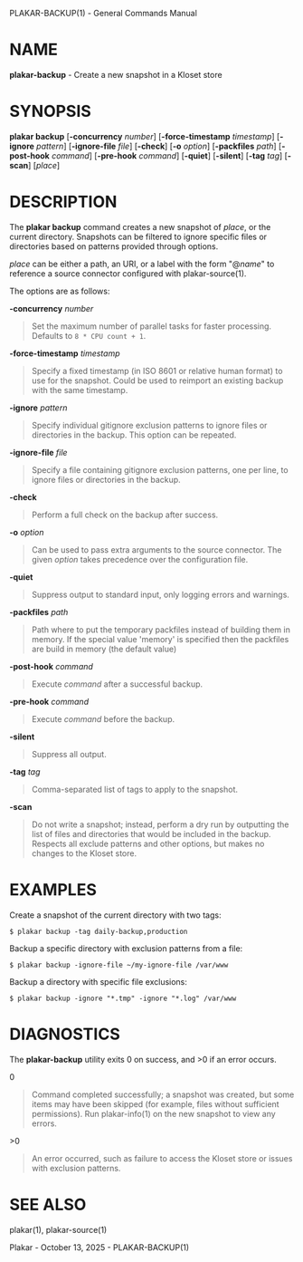 PLAKAR-BACKUP(1) - General Commands Manual

# NAME

**plakar-backup** - Create a new snapshot in a Kloset store

# SYNOPSIS

**plakar&nbsp;backup**
\[**-concurrency**&nbsp;*number*]
\[**-force-timestamp**&nbsp;*timestamp*]
\[**-ignore**&nbsp;*pattern*]
\[**-ignore-file**&nbsp;*file*]
\[**-check**]
\[**-o**&nbsp;*option*]
\[**-packfiles**&nbsp;*path*]
\[**-post-hook**&nbsp;*command*]
\[**-pre-hook**&nbsp;*command*]
\[**-quiet**]
\[**-silent**]
\[**-tag**&nbsp;*tag*]
\[**-scan**]
\[*place*]

# DESCRIPTION

The
**plakar backup**
command creates a new snapshot of
*place*,
or the current directory.
Snapshots can be filtered to ignore specific files or directories
based on patterns provided through options.

*place*
can be either a path, an URI, or a label with the form
"@*name*"
to reference a source connector configured with
plakar-source(1).

The options are as follows:

**-concurrency** *number*

> Set the maximum number of parallel tasks for faster processing.
> Defaults to
> `8 * CPU count + 1`.

**-force-timestamp** *timestamp*

> Specify a fixed timestamp (in ISO 8601 or relative human format) to use
> for the snapshot.
> Could be used to reimport an existing backup with the same timestamp.

**-ignore** *pattern*

> Specify individual gitignore exclusion patterns to ignore files or
> directories in the backup.
> This option can be repeated.

**-ignore-file** *file*

> Specify a file containing gitignore exclusion patterns, one per line, to
> ignore files or directories in the backup.

**-check**

> Perform a full check on the backup after success.

**-o** *option*

> Can be used to pass extra arguments to the source connector.
> The given
> *option*
> takes precedence over the configuration file.

**-quiet**

> Suppress output to standard input, only logging errors and warnings.

**-packfiles** *path*

> Path where to put the temporary packfiles instead of building them in memory.
> If the special value
> 'memory'
> is specified then the packfiles are build in memory (the default value)

**-post-hook** *command*

> Execute
> *command*
> after a successful backup.

**-pre-hook** *command*

> Execute
> *command*
> before the backup.

**-silent**

> Suppress all output.

**-tag** *tag*

> Comma-separated list of tags to apply to the snapshot.

**-scan**

> Do not write a snapshot; instead, perform a dry run by outputting the list of
> files and directories that would be included in the backup.
> Respects all exclude patterns and other options, but makes no changes to the
> Kloset store.

# EXAMPLES

Create a snapshot of the current directory with two tags:

	$ plakar backup -tag daily-backup,production

Backup a specific directory with exclusion patterns from a file:

	$ plakar backup -ignore-file ~/my-ignore-file /var/www

Backup a directory with specific file exclusions:

	$ plakar backup -ignore "*.tmp" -ignore "*.log" /var/www

# DIAGNOSTICS

The **plakar-backup** utility exits&#160;0 on success, and&#160;&gt;0 if an error occurs.

0

> Command completed successfully; a snapshot was created, but some items may have
> been skipped (for example, files without sufficient permissions).
> Run
> plakar-info(1)
> on the new snapshot to view any errors.

&gt;0

> An error occurred, such as failure to access the Kloset store or issues
> with exclusion patterns.

# SEE ALSO

plakar(1),
plakar-source(1)

Plakar - October 13, 2025 - PLAKAR-BACKUP(1)
